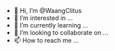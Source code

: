 - 👋 Hi, I’m @WaangClitus
- 👀 I’m interested in ...
- 🌱 I’m currently learning ...
- 💞️ I’m looking to collaborate on ...
- 📫 How to reach me ...

<!---
WaangClitus/WaangClitus is a ✨ special ✨ repository because its `README.md` (this file) appears on your GitHub profile.
You can click the Preview link to take a look at your changes.
--->
